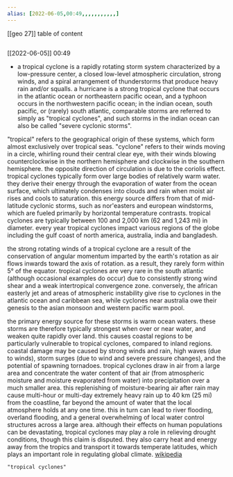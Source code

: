 ```yaml
---
alias: [2022-06-05,00:49,,,,,,,,,,,]
---
```

[[geo 27]]
table of content
```toc
```

[[2022-06-05]] 00:49
- a tropical cyclone is a rapidly rotating storm system characterized by a low-pressure center, a closed low-level atmospheric circulation, strong winds, and a spiral arrangement of thunderstorms that produce heavy rain and/or squalls. a hurricane is a strong tropical cyclone that occurs in the atlantic ocean or northeastern pacific ocean, and a typhoon occurs in the northwestern pacific ocean; in the indian ocean, south pacific, or (rarely) south atlantic, comparable storms are referred to simply as "tropical cyclones", and such storms in the indian ocean can also be called "severe cyclonic storms".

"tropical" refers to the geographical origin of these systems, which form almost exclusively over tropical seas. "cyclone" refers to their winds moving in a circle, whirling round their central clear eye, with their winds blowing counterclockwise in the northern hemisphere and clockwise in the southern hemisphere. the opposite direction of circulation is due to the coriolis effect. tropical cyclones typically form over large bodies of relatively warm water. they derive their energy through the evaporation of water from the ocean surface, which ultimately condenses into clouds and rain when moist air rises and cools to saturation. this energy source differs from that of mid-latitude cyclonic storms, such as nor'easters and european windstorms, which are fueled primarily by horizontal temperature contrasts. tropical cyclones are typically between 100 and 2,000 km (62 and 1,243 mi) in diameter. every year tropical cyclones impact various regions of the globe including the gulf coast of north america, australia, india and bangladesh.

the strong rotating winds of a tropical cyclone are a result of the conservation of angular momentum imparted by the earth's rotation as air flows inwards toward the axis of rotation. as a result, they rarely form within 5° of the equator. tropical cyclones are very rare in the south atlantic (although occasional examples do occur) due to consistently strong wind shear and a weak intertropical convergence zone. conversely, the african easterly jet and areas of atmospheric instability give rise to cyclones in the atlantic ocean and caribbean sea, while cyclones near australia owe their genesis to the asian monsoon and western pacific warm pool.

the primary energy source for these storms is warm ocean waters. these storms are therefore typically strongest when over or near water, and weaken quite rapidly over land. this causes coastal regions to be particularly vulnerable to tropical cyclones, compared to inland regions. coastal damage may be caused by strong winds and rain, high waves (due to winds), storm surges (due to wind and severe pressure changes), and the potential of spawning tornadoes. tropical cyclones draw in air from a large area and concentrate the water content of that air (from atmospheric moisture and moisture evaporated from water) into precipitation over a much smaller area. this replenishing of moisture-bearing air after rain may cause multi-hour or multi-day extremely heavy rain up to 40 km (25 mi) from the coastline, far beyond the amount of water that the local atmosphere holds at any one time. this in turn can lead to river flooding, overland flooding, and a general overwhelming of local water control structures across a large area.  although their effects on human populations can be devastating, tropical cyclones may play a role in relieving drought conditions, though this claim is disputed. they also carry heat and energy away from the tropics and transport it towards temperate latitudes, which plays an important role in regulating global climate.
[wikipedia](https://en.wikipedia.org/wiki/tropical%20cyclone)
```query
"tropical cyclones"
```